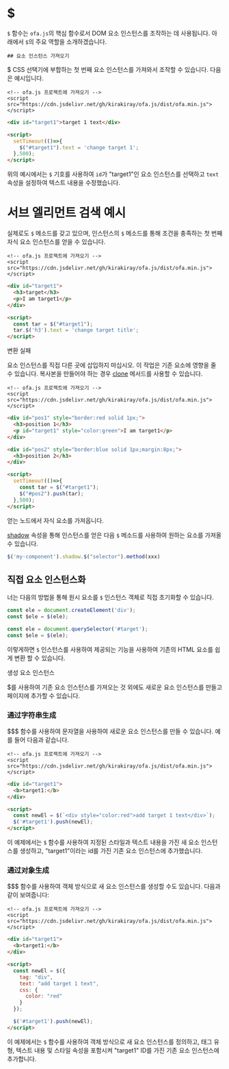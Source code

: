 # $

`$` 함수는 `ofa.js`의 핵심 함수로서 DOM 요소 인스턴스를 조작하는 데 사용됩니다. 아래에서 `$`의 주요 역할을 소개하겠습니다.

```korean
## 요소 인스턴스 가져오기
```

$
CSS 선택기에 부합하는 첫 번째 요소 인스턴스를 가져와서 조작할 수 있습니다. 다음은 예시입니다.

<html-viewer>

```
<!-- ofa.js 프로젝트에 가져오기 -->
<script src="https://cdn.jsdelivr.net/gh/kirakiray/ofa.js/dist/ofa.min.js"></script>
```

```html
<div id="target1">target 1 text</div>

<script>
  setTimeout(()=>{
    $("#target1").text = 'change target 1';
  },500);
</script>
```

</html-viewer>

위의 예시에서는 `$` 기호를 사용하여 `id`가 "target1"인 요소 인스턴스를 선택하고 `text` 속성을 설정하여 텍스트 내용을 수정했습니다.

# 서브 엘리먼트 검색 예시

실제로도 `$` 메소드를 갖고 있으며, 인스턴스의 `$` 메소드를 통해 조건을 충족하는 첫 번째 자식 요소 인스턴스를 얻을 수 있습니다.

<html-viewer>

```
<!-- ofa.js 프로젝트에 가져오기 -->
<script src="https://cdn.jsdelivr.net/gh/kirakiray/ofa.js/dist/ofa.min.js"></script>
```

```html
<div id="target1">
  <h3>target</h3>
  <p>I am target1</p>
</div>

<script>
  const tar = $("#target1");
  tar.$('h3').text = 'change target title';
</script>
```

</html-viewer>

변환 실패

요소 인스턴스를 직접 다른 곳에 삽입하지 마십시오. 이 작업은 기존 요소에 영향을 줄 수 있습니다. 복사본을 만들어야 하는 경우 [clone](./clone.md) 메서드를 사용할 수 있습니다.

<html-viewer>

```
<!-- ofa.js 프로젝트에 가져오기 -->
<script src="https://cdn.jsdelivr.net/gh/kirakiray/ofa.js/dist/ofa.min.js"></script>
```

```html
<div id="pos1" style="border:red solid 1px;">
  <h3>position 1</h3>
  <p id="target1" style="color:green">I am target1</p>
</div>

<div id="pos2" style="border:blue solid 1px;margin:8px;">
  <h3>position 2</h3>
</div>

<script>
  setTimeout(()=>{
    const tar = $("#target1");
    $("#pos2").push(tar);
  },500);
</script>
```

</html-viewer>

얻는 노드에서 자식 요소를 가져옵니다.

[shadow](./shadow.md) 속성을 통해 인스턴스를 얻은 다음 `$` 메소드를 사용하여 원하는 요소를 가져올 수 있습니다.

```javascript
$('my-component').shadow.$("selector").method(xxx)
```
## 직접 요소 인스턴스화

너는 다음의 방법을 통해 원시 요소를 `$` 인스턴스 객체로 직접 초기화할 수 있습니다.

```javascript
const ele = document.createElement('div');
const $ele = $(ele);
```

```javascript
const ele = document.querySelector('#target');
const $ele = $(ele);
```

이렇게하면 `$` 인스턴스를 사용하여 제공되는 기능을 사용하여 기존의 HTML 요소를 쉽게 변환 할 수 있습니다.

생성 요소 인스턴스

$를 사용하여 기존 요소 인스턴스를 가져오는 것 외에도 새로운 요소 인스턴스를 만들고 페이지에 추가할 수 있습니다.

### 通过字符串生成

$$$ 함수를 사용하여 문자열을 사용하여 새로운 요소 인스턴스를 만들 수 있습니다. 예를 들어 다음과 같습니다.

<html-viewer>

```
<!-- ofa.js 프로젝트에 가져오기 -->
<script src="https://cdn.jsdelivr.net/gh/kirakiray/ofa.js/dist/ofa.min.js"></script>
```

```html
<div id="target1">
  <b>target1:</b>
</div>

<script>
  const newEl = $(`<div style="color:red">add target 1 text</div>`);
  $('#target1').push(newEl);
</script>
```

</html-viewer>

이 예제에서는 `$` 함수를 사용하여 지정된 스타일과 텍스트 내용을 가진 새 요소 인스턴스를 생성하고, "target1"이라는 id를 가진 기존 요소 인스턴스에 추가했습니다.

### 通过对象生成

$$$ 함수를 사용하여 객체 방식으로 새 요소 인스턴스를 생성할 수도 있습니다. 다음과 같이 보여줍니다:

<html-viewer>

```
<!-- ofa.js 프로젝트에 가져오기 -->
<script src="https://cdn.jsdelivr.net/gh/kirakiray/ofa.js/dist/ofa.min.js"></script>
```

```html
<div id="target1">
  <b>target1:</b>
</div>

<script>
  const newEl = $({
    tag: "div",
    text: "add target 1 text",
    css: {
      color: "red"
    }
  });

  $('#target1').push(newEl);
</script>
```

</html-viewer>

이 예제에서는 `$` 함수를 사용하여 객체 방식으로 새 요소 인스턴스를 정의하고, 태그 유형, 텍스트 내용 및 스타일 속성을 포함시켜 "target1" ID를 가진 기존 요소 인스턴스에 추가합니다.